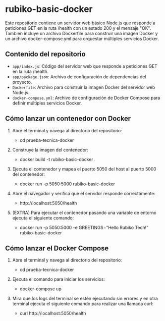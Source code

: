 # rubiko-basic-docker

Este repositorio contiene un servidor web básico Node.js que responde a peticiones GET en la ruta /health con un estado 200 y el mensaje "OK". También
incluye un archivo Dockerfile para construir una imagen Docker y un archivo docker-compose.yml para orquestar múltiples servicios Docker.

## Contenido del repositorio

- `app/index.js`: Código del servidor web que responde a peticiones GET en la ruta /health.
- `app/package.json`: Archivo de configuración de dependencias del proyecto.
- `Dockerfile`: Archivo para construir la imagen Docker del servidor web Node.js.
- `docker-compose.yml`: Archivo de configuración de Docker Compose para definir múltiples servicios Docker.

## Cómo lanzar un contenedor con Docker

1. Abre el terminal y navega al directorio del repositorio:

   - cd prueba-tecnica-docker

2. Construye la imagen del contenedor:

   - docker build -t rubiko-basic-docker .

3. Ejecuta el contenedor y mapea el puerto 5050 del host al puerto 5000 del contenedor:

   - docker run -p 5050:5000 rubiko-basic-docker

4. Abre el navegador y verifica que el servidor responde correctamente:

   - http://localhost:5050/health

5. (EXTRA) Para ejecutar el contenedor pasando una variable de entorno ejecuta el siguiente comando:

   - docker run -p 5050:5000 -e GREETINGS="Hello Rubiko Tech!" rubiko-basic-docker

## Cómo lanzar el Docker Compose

1. Abre el terminal y navega al directorio del repositorio:

   - cd prueba-tecnica-docker

2. Ejecuta el comando para iniciar los servicios:

   - docker-compose up

3. Mira que los logs del terminal se estén ejecutando sin errores y en otra terminal ejecuta el siguiente comando para realizar una llamada curl:

   - curl http://localhost:5050/health
